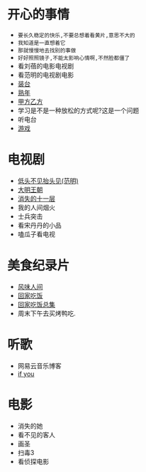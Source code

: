 # 开心的事情
- `要长久稳定的快乐,不要总想着看黄片,意思不大的`
- `我知道是一直想着它`
- `那就慢慢地去找别的事做`
- `好好照照镜子,不能太影响心情啊,不然脸都僵了`
- 看刘蓓的电影电视剧
- 看范明的电视剧电影
- [装台](https://tv.cctv.com/2023/06/17/VIDESnP6cn901T1dQ3OELqRH230617.shtml?srcfrom=baidualading&event2=bdtg_pc_hkafjzpq)
- [熟年](https://www.iqiyi.com/v_2a8lk171ams.html?vfm=2008_aldbd&fv=p_02_01)
- [甲方乙方](https://www.bilibili.com/bangumi/play/ep415542?theme=movie&spm_id_from=333.337.0.0)
- 学习是不是一种放松的方式呢?这是一个问题
- 听电台
- [游戏](https://www.msn.cn/zh-cn/play/arcade?ocid=winp2fp&cgfrom=cg_prong2_pivot)
# 电视剧
- [低头不见抬头见(范明)](https://www.iqiyi.com/v_19rrdpfdqs.html)
- [大明王朝](https://v.youku.com/v_show/id_XMjQ4NDkwMTAzMg==.html?firsttime=660)
- [消失的十一层](https://www.iqiyi.com/v_192m9bfojps.html)
- 我的人间烟火
- 士兵突击
- 看宋丹丹的小品
- 嗑瓜子看电视

# 美食纪录片
- [风味人间](https://www.freeok.vip/ok-so/-------------.html?wd=%E9%A3%8E%E5%91%B3%E4%BA%BA%E9%97%B4)
- [回家吃饭](https://tv.cctv.com/2023/07/03/VIDEyPKgHp7ciDvHsZLvDvVl230703.shtml?spm=C28340.PdNvWY0LYxCP.EZXfRXnNE2FP.40)
- [回家吃饭总集](https://tv.cctv.com/lm/hjcf/videoset/?spm=C52448022284.P88430000411.0.0)
- 周末下午去买烤鸭吃.

# 听歌
- 网易云音乐博客
- [if you](https://music.163.com/#/song?id=410629770&market=baiduqk)

# 电影
- 消失的她
- 看不见的客人
- 画圣
- 扫毒3
- 看侦探电影